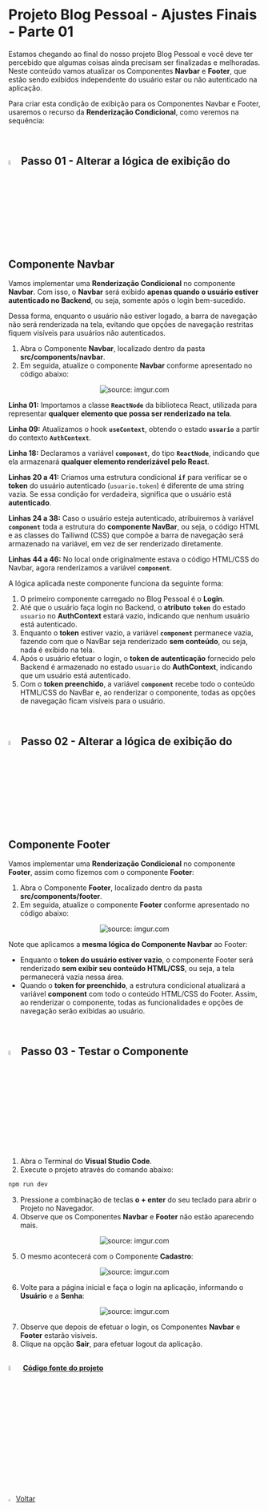 <h1>Projeto Blog Pessoal - Ajustes Finais - Parte 01</h1>



Estamos chegando ao final do nosso projeto Blog Pessoal e você deve ter percebido que algumas coisas ainda precisam ser finalizadas e melhoradas. Neste conteúdo vamos atualizar os Componentes **Navbar** e **Footer**, que estão sendo exibidos independente do usuário estar ou não autenticado na aplicação.

Para criar esta condição de exibição para os Componentes Navbar e Footer, usaremos o recurso da **Renderização Condicional**, como veremos na sequência:

<br />

<h2><img src="https://i.imgur.com/H9wEgsJ.png" title="source: imgur.com" width="5%"/>Passo 01 - Alterar a lógica de exibição do Componente Navbar</h2>



Vamos implementar uma **Renderização Condicional** no componente **Navbar**. Com isso, o **Navbar** será exibido **apenas quando o usuário estiver autenticado no Backend**, ou seja, somente após o login bem-sucedido.

Dessa forma, enquanto o usuário não estiver logado, a barra de navegação não será renderizada na tela, evitando que opções de navegação restritas fiquem visíveis para usuários não autenticados.

1. Abra o Componente **Navbar**, localizado dentro da pasta **src/components/navbar**.
2. Em seguida, atualize o componente **Navbar** conforme apresentado no código abaixo:

<div align="center"><img src="https://i.imgur.com/6SV8qYO.png" title="source: imgur.com" /></div>

**Linha 01:** Importamos a classe **`ReactNode`** da biblioteca React, utilizada para representar **qualquer elemento que possa ser renderizado na tela**.

**Linha 09:** Atualizamos o hook **`useContext`**, obtendo o estado **`usuario`** a partir do contexto **`AuthContext`**.

**Linha 18:** Declaramos a variável **`component`**, do tipo **`ReactNode`**, indicando que ela armazenará **qualquer elemento renderizável pelo React**.

**Linhas 20 a 41:** Criamos uma estrutura condicional **`if`** para verificar se o **token** do usuário autenticado (`usuario.token`) é diferente de uma string vazia. Se essa condição for verdadeira, significa que o usuário está **autenticado**.

**Linhas 24 a 38:** Caso o usuário esteja autenticado, atribuiremos à variável **`component`** toda a estrutura do **componente NavBar**, ou seja, o código HTML e as classes do Tailiwnd (CSS) que compõe a barra de navegação será armazenado na variável, em vez de ser renderizado diretamente.

**Linhas 44 a 46:** No local onde originalmente estava o código HTML/CSS do Navbar, agora renderizamos a variável **`component`**.

A lógica aplicada neste componente funciona da seguinte forma:

1. O primeiro componente carregado no Blog Pessoal é o **Login**.
2. Até que o usuário faça login no Backend, o **atributo `token`** do estado `usuario` no **AuthContext** estará vazio, indicando que nenhum usuário está autenticado.
3. Enquanto o **token** estiver vazio, a variável **`component`** permanece vazia, fazendo com que o NavBar seja renderizado **sem conteúdo**, ou seja, nada é exibido na tela.
4. Após o usuário efetuar o login, o **token de autenticação** fornecido pelo Backend é armazenado no estado `usuario` do **AuthContext**, indicando que um usuário está autenticado.
5. Com o **token preenchido**, a variável **`component`** recebe todo o conteúdo HTML/CSS do NavBar e, ao renderizar o componente, todas as opções de navegação ficam visíveis para o usuário.

<br />

<h2><img src="https://i.imgur.com/H9wEgsJ.png" title="source: imgur.com" width="5%"/>Passo 02 - Alterar a lógica de exibição do Componente Footer</h2>



Vamos implementar uma **Renderização Condicional** no componente **Footer**, assim como fizemos com o componente  **Footer**:

1. Abra o Componente **Footer**, localizado dentro da pasta **src/components/footer**.
2. Em seguida, atualize o componente **Footer** conforme apresentado no código abaixo:

<div align="center"><img src="https://i.imgur.com/749MTby.png" title="source: imgur.com" /></div>

Note que aplicamos a **mesma lógica do Componente Navbar** ao Footer:

- Enquanto o **token do usuário estiver vazio**, o componente Footer será renderizado **sem exibir seu conteúdo HTML/CSS**, ou seja, a tela permanecerá vazia nessa área.
- Quando o **token for preenchido**, a estrutura condicional atualizará a variável **component** com todo o conteúdo HTML/CSS do Footer. Assim, ao renderizar o componente, todas as funcionalidades e opções de navegação serão exibidas ao usuário.

<br />

<h2><img src="https://i.imgur.com/H9wEgsJ.png" title="source: imgur.com" width="5%"/>Passo 03 - Testar o Componente</h2>



1. Abra o Terminal do **Visual Studio Code**.
2. Execute o projeto através do comando abaixo:

```bash
npm run dev
```

3. Pressione a combinação de teclas **o + enter** do seu teclado para abrir o Projeto no Navegador.
4. Observe que os Componentes **Navbar** e **Footer** não estão aparecendo mais.

<div align="center"><img src="https://i.imgur.com/fZSZdDw.png" title="source: imgur.com" /></div>

5. O mesmo acontecerá com o Componente **Cadastro**:

<div align="center"><img src="https://i.imgur.com/5ZhkSW5.png" title="source: imgur.com" /></div>

6. Volte para a página inicial e faça o login na aplicação, informando o **Usuário** e a **Senha**:

<div align="center"><img src="https://i.imgur.com/MlXIr7Z.png" title="source: imgur.com" /></div>

7. Observe que depois de efetuar o login, os Componentes **Navbar** e **Footer** estarão visíveis. 
8. Clique na opção **Sair**, para efetuar logout da aplicação.

<br />

<div align="left"><img src="https://i.imgur.com/JACNZiR.png" title="source: imgur.com" width="5%"/> <a href="https://github.com/rafaelq80/blogpessoal_react_v19/tree/25_Renderizacao_Condicional_Navbar" target="_blank"><b>Código fonte do projeto</b></a></div>

<br /><br />

<div align="left"><a href="README.md"><img src="https://i.imgur.com/XMgF3gl.png" title="source: imgur.com" width="3%"/>Voltar</a></div>
